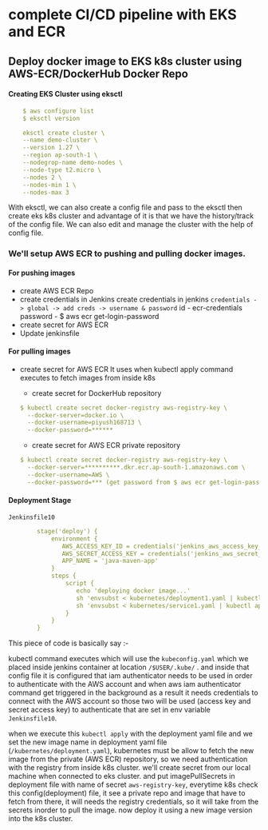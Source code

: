 # complete CI/CD pipeline with EKS and ECR

## Deploy docker image to EKS k8s cluster using AWS-ECR/DockerHub Docker Repo

#### Creating EKS Cluster using eksctl
```yaml
    $ aws configure list
    $ eksctl version
```

```yaml
    eksctl create cluster \
    --name demo-cluster \
    --version 1.27 \
    --region ap-south-1 \
    --nodegrop-name demo-nodes \
    --node-type t2.micro \
    --nodes 2 \
    --nodes-min 1 \
    --nodes-max 3
```

With eksctl, we can also create a config file and pass to the eksctl then create eks k8s cluster
and advantage of it is that we have the history/track of the config file. We can also edit and manage
the cluster with the help of config file.


### We'll setup AWS ECR to pushing and pulling docker images.

#### For pushing images
- create AWS ECR Repo
- create credentials in Jenkins
    create credentials in jenkins
        ```credentials -> global -> add creds -> username & password```
        id - ecr-credentials
        password - $ aws ecr get-login-password
- create secret for AWS ECR
- Update jenkinsfile

#### For pulling images
- create secret for AWS ECR
    It uses when kubectl apply command executes to fetch images from inside k8s

    - create secret for DockerHub repository
    ```yaml
    $ kubectl create secret docker-registry aws-registry-key \
      --docker-server=docker.io \
      --docker-username=piyush168713 \
      --docker-password=******
    ```

    - create secret for AWS ECR private repository
    ```yaml
    $ kubectl create secret docker-registry aws-registry-key \
      --docker-server=**********.dkr.ecr.ap-south-1.amazonaws.com \
      --docker-username=AWS \
      --docker-password=*** (get password from $ aws ecr get-login-password)
    ```

#### Deployment Stage

```Jenkinsfile10```
```yaml
        stage('deploy') {
            environment {
               AWS_ACCESS_KEY_ID = credentials('jenkins_aws_access_key_id')
               AWS_SECRET_ACCESS_KEY = credentials('jenkins_aws_secret_access_key')
               APP_NAME = 'java-maven-app'
            }
            steps {
                script {
                   echo 'deploying docker image...'
                   sh 'envsubst < kubernetes/deployment1.yaml | kubectl apply -f -'
                   sh 'envsubst < kubernetes/service1.yaml | kubectl apply -f -'
                }
            }
        }
```

This piece of code is basically say :-

kubectl command executes which will use the ```kubeconfig.yaml``` which we placed inside jenkins container
at location ```/$USER/.kube/``` .
and inside that config file it is configured that iam authenticator needs to be used in order to authenticate with the AWS account
and when aws iam authenticator command get triggered in the background as a result it needs credentials to connect with the AWS account
so those two will be used (access key and secret access key) to authenticate that are set in env variable ```Jenkinsfile10```.

when we execute this ```kubectl apply``` with the deployment yaml file and we set the new image name in deployment yaml file
(```/kubernetes/deployment.yaml```), 
kubernetes must be allow to fetch the new image from the private (AWS ECR) repository, so we need authentication with the registry 
from inside k8s cluster.
we'll create secret from our local machine when connected to eks cluster.
and put imagePullSecrets in deployment file with name of secret ```aws-registry-key```, everytime k8s check this config(deployment) file, 
it see a private repo and image that have to fetch from there, it will needs the registry credentials, so it will take from the secrets inorder to pull the image. now deploy it using a new image version into the k8s cluster. 